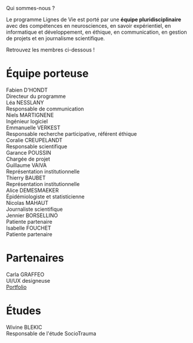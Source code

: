 <div class="banner">
    <div class="title">Qui sommes-nous ?</div>
    <div class="intro">
        <p>Le programme Lignes de Vie est porté par une <b>équipe pluridisciplinaire</b> avec des compétences en neurosciences, en savoir expérientiel, en informatique et développement, en éthique, en communication, en gestion de projets et en journalisme scientifique.
        <p>Retrouvez les membres ci-dessous !
    </div>
</div>

<h1>Équipe porteuse</h1>

<div class="team">
    <div>
        <div class="name">Fabien D'HONDT</div>
        <img src="{{ ASSET ../assets/team/male.webp }}" alt="" />
        <div class="mission">Directeur du programme</div>
    </div>
    <div>
        <div class="name">Léa NESSLANY</div>
        <img src="{{ ASSET ../assets/team/female.webp }}" alt="" />
        <div class="mission">Responsable de communication</div>
    </div>
    <div>
        <div class="name">Niels MARTIGNENE</div>
        <img src="{{ ASSET ../assets/team/niels_martignene.webp }}" alt="" />
        <div class="mission">Ingénieur logiciel</div>
    </div>
    <div>
        <div class="name">Emmanuelle VERKEST</div>
        <img src="{{ ASSET ../assets/team/female.webp }}" alt="" />
        <div class="mission">Responsable recherche participative, référent éthique</div>
    </div>
    <div>
        <div class="name">Coralie CREUPELANDT</div>
        <img src="{{ ASSET ../assets/team/female.webp }}" alt="" />
        <div class="mission">Responsable scientifique</div>
    </div>
    <div>
        <div class="name">Garance POUSSIN</div>
        <img src="{{ ASSET ../assets/team/female.webp }}" alt="" />
        <div class="mission">Chargée de projet</div>
    </div>
    <div>
        <div class="name">Guillaume VAIVA</div>
        <img src="{{ ASSET ../assets/team/male.webp }}" alt="" />
        <div class="mission">Représentation institutionnelle</div>
    </div>
    <div>
        <div class="name">Thierry BAUBET</div>
        <img src="{{ ASSET ../assets/team/male.webp }}" alt="" />
        <div class="mission">Représentation institutionnelle</div>
    </div>
    <div>
        <div class="name">Alice DEMESMAEKER</div>
        <img src="{{ ASSET ../assets/team/female.webp }}" alt="" />
        <div class="mission">Épidémiologiste et statisticienne</div>
    </div>
    <div>
        <div class="name">Nicolas MAHAUT</div>
        <img src="{{ ASSET ../assets/team/male.webp }}" alt="" />
        <div class="mission">Journaliste scientifique</div>
    </div>
    <div>
        <div class="name">Jennier BORSELLINO</div>
        <img src="{{ ASSET ../assets/team/female.webp }}" alt="" />
        <div class="mission">Patiente partenaire</div>
    </div>
    <div>
        <div class="name">Isabelle FOUCHET</div>
        <img src="{{ ASSET ../assets/team/female.webp }}" alt="" />
        <div class="mission">Patiente partenaire</div>
    </div>
    <div></div>
</div>

<h1>Partenaires</h1>

<div class="team">
    <div>
        <div class="name">Carla GRAFFEO</div>
        <img src="{{ ASSET ../assets/team/female.webp }}" alt="" />
        <div class="mission">UI/UX designeuse</div>
        <div class="mission"><a href="https://graffeo.wixsite.com/carla-graffeo/" target="_blank">Portfolio</a></div>
    </div>
</div>

<h1>Études</h1>

<div class="team">
    <div>
        <div class="name">Wivine BLEKIC</div>
        <img src="{{ ASSET ../assets/team/female.webp }}" alt="" />
        <div class="mission">Responsable de l'étude SocioTrauma</div>
    </div>
</div>
